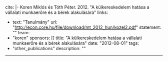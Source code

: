 cite: |-
  Koren Miklós és Tóth Péter. 2012. "A külkereskedelem hatása a vállalati munkaerőre és a bérek alakulására"
links:
  - text: "Tanulmány"
    url: "http://econ.core.hu/file/download/mt_2012_hun/kozel2.pdf"
statement: ""
team:
  - "koren"
sponsors: []
title: "A külkereskedelem hatása a vállalati munkaerőre és a bérek alakulására"
date: "2012-08-01"
tags:
  - "other_publications"
description: ""

---



